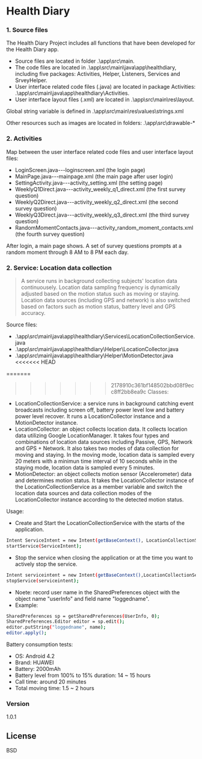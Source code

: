 # Health Diary

### 1. Source files
The Health Diary Project includes all functions that have been developed for the Health Diary app.
  - Source files are located in folder .\app\src\main. 
  - The code files are located in .\app\src\main\java\app\healthdiary, including five packages: Activities, Helper, Listeners, Services and SrveyHelper. 
  - User interface related code files (.java) are located in package Activities: .\app\src\main\java\app\healthdiary\Activities.
  - User interface layout files (.xml) are located in .\app\src\main\res\layout.

Global string variable is defined in .\app\src\main\res\values\strings.xml

Other resources such as images are located in folders: .\app\src\drawable-*

### 2. Activities
Map between the user interface related code files and user interface layout files:
  - LoginScreen.java---loginscreen.xml (the login page)
  - MainPage.java---mainpage.xml (the main page after user login)
  - SettingActivity.java---activity_setting.xml (the setting page)
  - WeeklyQ1Direct.java---activity_weekly_q1_direct.xml (the first survey question)
  - WeeklyQ2Direct.java---activity_weekly_q2_direct.xml (the second survey question)
  - WeeklyQ3Direct.java---activity_weekly_q3_direct.xml (the third survey question)
  - RandomMomentContacts.java---activity_random_moment_contacts.xml (the fourth survey question)

After login, a main page shows. A set of survey questions prompts at a random moment through 8 AM to 8 PM each day.

### 2. Service: Location data collection

> A service runs in background collecting subjects' location data continuousely.
> Location data sampling frequency is dynamically adjusted 
> based on the motion status such as moving or staying.
> Location data sources (including GPS and network) is also switched 
> based on factors such as motion status, battery level and GPS accuracy.

Source files:
  - .\app\src\main\java\app\healthdiary\Services\LocationCollectionService.java
  - .\app\src\main\java\app\healthdiary\Helper\LocationCollector.java
  - .\app\src\main\java\app\healthdiary\Helper\MotionDetector.java
<<<<<<< HEAD
  
=======

>>>>>>> 2178910c361bf148502bbd08f9ecc8ff2bb8ea9c
Classes: 
-  LocationCollectionService: a service runs in background catching event broadcasts including screen off, battery power level low and battery power level recover. It runs a LocationCollector instance and a MotionDetector instance.
-  LocationCollector: an object collects location data. It collects location data utilizing Google LocationManager. It takes four types and combinations of location data sources including Passive, GPS, Network and GPS + Network. It also takes two modes of data collection for moving and staying. In the moving mode, location data is sampled every 20 meters with a minimun time interval of 10 seconds while in the staying mode, location data is sampled every 5 minutes. 
-  MotionDetector: an object collects motion sensor (Accelerometer) data and determines motion status. It takes the LocationCollector instance of the LocationCollectionService as a member variable and switch the location data sources and data collection modes of the LocationCollector instance according to the detected motion status.

Usage: 
-  Create and Start the LocationCollectionService with the starts of the application. 
```sh
Intent ServiceIntent = new Intent(getBaseContext(), LocationCollectionService.class);
startService(ServiceIntent);
```
-  Stop the service when closing the application or at the time you want to actively stop the service.
```sh
Intent serviceintent = new Intent(getBaseContext(),LocationCollectionService.class);
stopService(serviceintent);
```
-  Noete: record user name in the SharedPreferences object with the object name "userInfo" and field name "loggedname". 
-  Example:
```sh
SharedPreferences sp = getSharedPreferences(UserInfo, 0);
SharedPreferences.Editor editor = sp.edit();
editor.putString("loggedname", name);
editor.apply();
```

Battery consumption tests:
-  OS: Android 4.2
-  Brand: HUAWEI
-  Battery: 2000mAh
-  Battery level from 100% to 15% duration: 14 ~ 15 hours 
-  Call time: around 20 minutes
-  Total moving time: 1.5 ~ 2 hours

### Version
1.0.1


License
----

BSD
